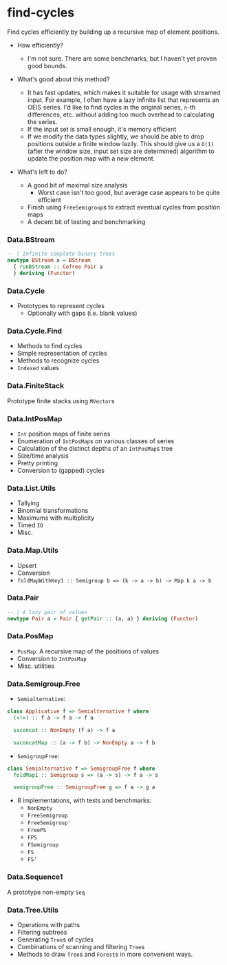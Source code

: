 # find-cycles

Find cycles efficiently by building up a recursive map of element positions.

- How efficiently?
  + I'm not sure. There are some benchmarks, but I haven't yet proven good bounds.

- What's good about this method?
  + It has fast updates, which makes it suitable for usage with streamed input.
    For example, I often have a lazy infinite list that represents an OEIS
    series. I'd like to find cycles in the original series, `n`-th differences,
    etc. without adding too much overhead to calculating the series.
  + If the input set is small enough, it's memory efficient
  + If we modify the data types slightly, we should be able to drop positions
    outside a finite window lazily. This should give us a `O(1)` (after
    the window size, input set size are determined) algorithm to update
    the position map with a new element.

- What's left to do?
  + A good bit of maximal size analysis
    * Worst case isn't too good, but average case appears to be quite efficient
  + Finish using `FreeSemigroup`s to extract eventual cycles from position maps
  + A decent bit of testing and benchmarking


### Data.BStream

```haskell
-- | Infinite complete binary trees
newtype BStream a = BStream
  { runBStream :: Cofree Pair a
  } deriving (Functor)
```


### Data.Cycle

- Prototypes to represent cycles
  + Optionally with gaps (i.e. blank values)


### Data.Cycle.Find

- Methods to find cycles
- Simple representation of cycles
- Methods to recognize cycles
- `Indexed` values


### Data.FiniteStack

Prototype finite stacks using `MVector`s


### Data.IntPosMap

- `Int` position maps of finite series
- Enumeration of `IntPosMap`s on various classes of series
- Calculation of the distinct depths of an `IntPosMap`s tree
- Size/time analysis
- Pretty printing
- Conversion to (gapped) cycles


### Data.List.Utils

- Tallying
- Binomial transformations
- Maximums with multiplicity
- Timed `IO`
- Misc.


### Data.Map.Utils

- Upsert
- Conversion
- `foldMapWithKey1 :: Semigroup b => (k -> a -> b) -> Map k a -> b`


### Data.Pair

```haskell
-- | A lazy pair of values
newtype Pair a = Pair { getPair :: (a, a) } deriving (Functor)
```


### Data.PosMap

- `PosMap`: A recursive map of the positions of values
- Conversion to `IntPosMap`
- Misc. utilities


### Data.Semigroup.Free

- `Semialternative`:

```haskell
class Applicative f => Semialternative f where
  (<!>) :: f a -> f a -> f a

  saconcat :: NonEmpty (f a) -> f a

  saconcatMap :: (a -> f b) -> NonEmpty a -> f b
```

- `SemigroupFree`:

```haskell
class Semialternative f => SemigroupFree f where
  foldMap1 :: Semigroup s => (a -> s) -> f a -> s

  semigroupFree :: SemigroupFree g => f a -> g a
```

- 8 implementations, with tests and benchmarks:
  + `NonEmpty`
  + `FreeSemigroup`
  + `FreeSemigroup'`
  + `FreePS`
  + `FPS`
  + `FSemigroup`
  + `FS`
  + `FS'`


### Data.Sequence1

A prototype non-empty `Seq`


### Data.Tree.Utils

- Operations with paths
- Filtering subtrees
- Generating `Tree`s of cycles
- Combinations of scanning and filtering `Tree`s
- Methods to draw `Tree`s and `Forest`s in more
  convenient ways.



